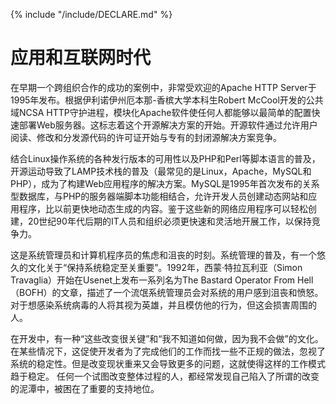 {% include "/include/DECLARE.md" %}

# 应用和互联网时代

在早期一个跨组织合作的成功的案例中，非常受欢迎的Apache HTTP Server于1995年发布。根据伊利诺伊州厄本那-香槟大学本科生Robert McCool开发的公共域NCSA HTTP守护进程，模块化Apache软件使任何人都能够以最简单的配置快速部署Web服务器。这标志着这个开源解决方案的开始。开源软件通过允许用户阅读、修改和分发源代码的许可证开始与专有的封闭源解决方案竞争。

结合Linux操作系统的各种发行版本的可用性以及PHP和Perl等脚本语言的普及，开源运动导致了LAMP技术栈的普及（最常见的是Linux，Apache，MySQL和PHP），成为了构建Web应用程序的解决方案。MySQL是1995年首次发布的关系型数据库，与PHP的服务器端脚本功能相结合，允许开发人员创建动态网站和应用程序，比以前更快地动态生成的内容。鉴于这些新的网络应用程序可以轻松创建，20世纪90年代后期的IT人员和组织必须更快速和灵活地开展工作，以保持竞争力。

这是系统管理员和计算机程序员的焦虑和沮丧的时刻。系统管理的普及，有一个悠久的文化关于“保持系统稳定至关重要”。1992年，西蒙·特拉瓦利亚（Simon Travaglia）开始在Usenet上发布一系列名为The Bastard Operator From Hell（BOFH）的文章，描述了一个流氓系统管理员会对系统的用户感到沮丧和愤怒。对于想感染系统病毒的人将其视为英雄，并且模仿他的行为，但这会损害周围的人。

在开发中，有一种“这些改变很关键”和“我不知道如何做，因为我不会做”的文化。在某些情况下，这促使开发者为了完成他们的工作而找一些不正规的做法，忽视了系统的稳定性。但是改变现状重来又会导致更多的问题，这就使得这样的工作模式趋于稳定。 任何一个试图改变整体过程的人，都经常发现自己陷入了所谓的改变的泥潭中，被困在了重要的支持地位。
